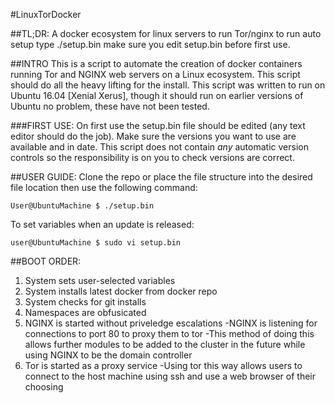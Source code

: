 #LinuxTorDocker

##TL;DR:
A docker ecosystem for linux servers to run Tor/nginx
to run auto setup type ./setup.bin
make sure you edit setup.bin before first use.

##INTRO 
This is a script to automate the creation of docker containers running Tor and NGINX web servers on a Linux ecosystem. This script should do all the heavy lifting for the install. This script was written to run on Ubuntu 16.04 [Xenial Xerus], though it should run on earlier versions of Ubuntu no problem, these have not been tested.

###FIRST USE:
On first use the setup.bin file should be edited (any text editor should do the job).
Make sure the versions you want to use are available and in date. This script does not contain *any* automatic version controls so the responsibility is on you to check versions are correct.

##USER GUIDE:
Clone the repo or place the file structure into the desired file location then use the following command:

```
User@UbuntuMachine $ ./setup.bin
```
To set variables when an update is released:

```
user@UbuntuMachine $ sudo vi setup.bin
```

##BOOT ORDER:
1. System sets user-selected variables
2. System installs latest docker from docker repo
3. System checks for git installs
4. Namespaces are obfusicated
5. NGINX is started without priveledge escalations
	-NGINX is listening for connections to port 80 to proxy them to tor
	-This method of doing this allows further modules to be added to the cluster in the future while using NGINX to be the domain controller
6. Tor is started as a proxy service
	-Using tor this way allows users to connect to the host machine using ssh and use a web browser of their choosing


